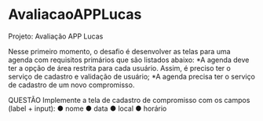 # AvaliacaoAPPLucas
Projeto: Avaliação APP Lucas

Nesse primeiro momento, o desafio é desenvolver as telas para uma agenda com requisitos
primários que são listados abaixo:
*A agenda deve ter a opção de área restrita para cada usuário. Assim, é preciso ter o
serviço de cadastro e validação de usuário;
*A agenda precisa ter o serviço de cadastro de um novo compromisso.

QUESTÃO
Implemente a tela de cadastro de compromisso com os campos (label + input):
● nome
● data
● local
● horário
